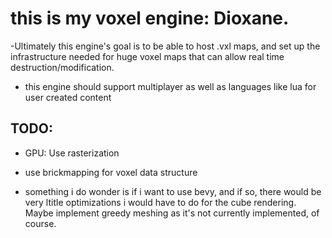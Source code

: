 # this is my voxel engine: Dioxane.

-Ultimately this engine's goal is to be able to host .vxl maps, and set up the infrastructure needed for huge voxel maps that can allow real time destruction/modification.
- this engine should support multiplayer as well as languages like lua for user created content

## TODO: 

- GPU: Use rasterization
- use brickmapping for voxel data structure

- something i do wonder is if i want to use bevy, and if so, there would be very ltitle optimizations i would have to do for the cube rendering. Maybe implement greedy meshing as it's not currently implemented, of course.